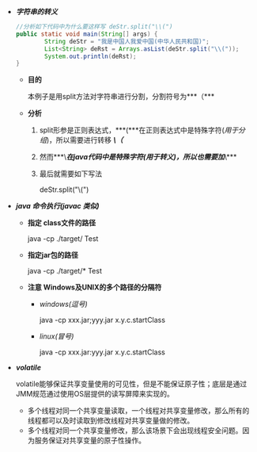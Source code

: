 - ***字符串的转义***

  ```java
  //分析如下代码中为什么要这样写 deStr.split("\\(")
  public static void main(String[] args) {
          String deStr = "我是中国人我爱中国(中华人民共和国)";
          List<String> deRst = Arrays.asList(deStr.split("\\("));
          System.out.println(deRst);
  }
  ```

  - **目的**

    本例子是用split方法对字符串进行分割，分割符号为***（***

  - **分析**

    1. split形参是正则表达式，***(***在正则表达式中是特殊字符(*用于分组*)，所以需要进行转移 ***\（***

    2. 然而***\\***在java代码中是特殊字符(*用于转义*)，所以也需要加***\\***

    3. 最后就需要如下写法

       deStr.split("\\(")

- ***java 命令执行(javac 类似)***

  - **指定 class文件的路径**

    java -cp ./target/ Test

  - **指定jar包的路径**

    java -cp ./target/* Test

  - **注意 Windows及UNIX的多个路径的分隔符**

    - *windows(逗号)*

      java -cp xxx.jar;yyy.jar x.y.c.startClass

    - *linux(冒号)*

      java -cp xxx.jar:yyy.jar x.y.c.startClass 

- ***volatile***

  ​	volatile能够保证共享变量使用的可见性，但是不能保证原子性；底层是通过JMM规范通过使用OS层提供的读写屏障来实现的。
  
  - 多个线程对同一个共享变量读取，一个线程对共享变量修改，那么所有的线程都可以及时读取到修改线程对共享变量做的修改。
  - 多个线程对同一个共享变量修改，那么该场景下会出现线程安全问题。因为服务保证对共享变量的原子性操作。
